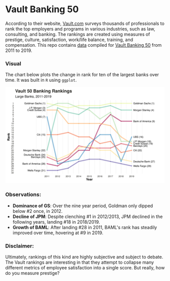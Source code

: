 # Vault Banking 50

According to their website, [Vault.com](https://www.vault.com/) surveys thousands of professionals to rank the top employers and programs in various industries, such as law, consulting, and banking. The rankings are created using measures of prestige, culture, satisfaction, work/life balance, training, and compensation. This repo contains [data](https://github.com/erikgregorywebb/vault-banking-rankings/blob/master/data.csv) compiled for [Vault Banking 50](https://www.vault.com/best-companies-to-work-for/banking/best-banks-to-work-for-top-50/) from 2011 to 2019.

### Visual

The chart below plots the change in rank for ten of the largest banks over time. It was built in <code>R</code> using <code>ggplot</code>.

![Chart](chart.png)

### Observations:
- <b>Dominance of GS</b>: Over the nine year period, Goldman only dipped below #2 once, in 2012.
- <b>Decline of JPM</b>: Despite clenching #1 in 2012/2013, JPM declined in the following years, landing #18 in 2018/2019.
- <b>Growth of BAML</b>: After landing #28 in 2011, BAML's rank has steadily improved over time, hovering at #9 in 2019. 

### Disclaimer:

Ultimately, rankings of this kind are highly subjective and subject to debate. The Vault rankings are interesting in that they attempt to collapse many different metrics of employee satisfaction into a single score. But really, how do you measure prestige?
